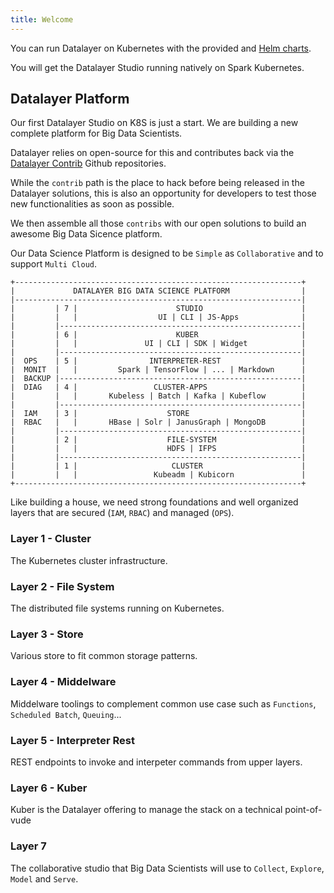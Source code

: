 ```yaml
---
title: Welcome
---
```


You can run Datalayer on Kubernetes with the provided and [Helm charts](/docs/helm-charts).

You will get the Datalayer Studio running natively on Spark Kubernetes.

## Datalayer Platform

Our first Datalayer Studio on K8S is just a start. We are building a new complete platform for Big Data Scientists.

Datalayer relies on open-source for this and contributes back via the [Datalayer Contrib](https://github.com/datalayer-contrib) Github repositories.

While the `contrib` path is the place to hack before being released in the Datalayer solutions, this is also an opportunity for developers to test those new functionalities as soon as possible.

We then assemble all those `contribs` with our open solutions to build an awesome Big Data Sicence platform.

Our Data Science Platform is designed to be `Simple` as `Collaborative` and to support `Multi Cloud`.

```
+----------------------------------------------------------------+
|             DATALAYER BIG DATA SCIENCE PLATFORM                |
|----------------------------------------------------------------|
|         | 7 |                      STUDIO                      |
|         |   |                  UI | CLI | JS-Apps              |
|         |------------------------------------------------------|
|         | 6 |                      KUBER                       |
|         |   |               UI | CLI | SDK | Widget            |
|         |------------------------------------------------------|
|  OPS    | 5 |                INTERPRETER-REST                  |
|  MONIT  |   |         Spark | TensorFlow | ... | Markdown      |
|  BACKUP |------------------------------------------------------|
|  DIAG   | 4 |                 CLUSTER-APPS                     |
|         |   |       Kubeless | Batch | Kafka | Kubeflow        |
|         |------------------------------------------------------|
|  IAM    | 3 |                    STORE                         |
|  RBAC   |   |       HBase | Solr | JanusGraph | MongoDB        |
|         |------------------------------------------------------|
|         | 2 |                    FILE-SYSTEM                   |
|         |   |                    HDFS | IFPS                   |
|         |------------------------------------------------------|
|         | 1 |                     CLUSTER                      |
|         |   |                 Kubeadm | Kubicorn               |
+----------------------------------------------------------------+
```

Like building a house, we need strong foundations and well organized layers that are secured (`IAM`, `RBAC`) and managed (`OPS`).

### Layer 1 - Cluster

The Kubernetes cluster infrastructure.

### Layer 2 - File System

The distributed file systems running on Kubernetes.

### Layer 3 - Store

Various store to fit common storage patterns.

### Layer 4 - Middelware

Middelware toolings to complement common use case such as `Functions`, `Scheduled Batch`, `Queuing`...

### Layer 5 - Interpreter Rest

REST endpoints to invoke and interpeter commands from upper layers.

### Layer 6 - Kuber

Kuber is the Datalayer offering to manage the stack on a technical point-of-vude

### Layer 7

The collaborative studio that Big Data Scientists will use to `Collect`, `Explore`, `Model` and `Serve`.
